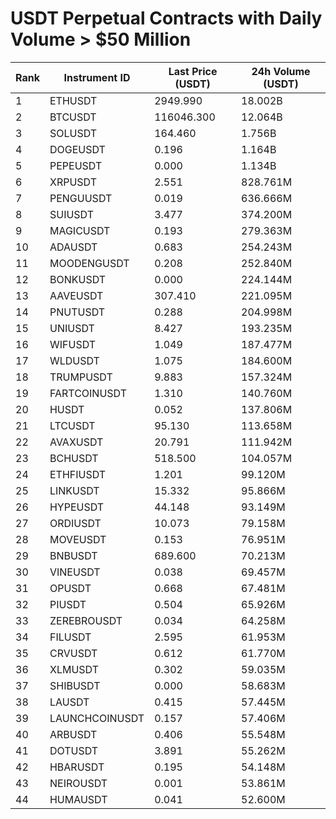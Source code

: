 # USDT Perpetual Contracts with Daily Volume > $50 Million

| Rank | Instrument ID | Last Price (USDT) | 24h Volume (USDT) |
|------|---------------|-------------------|-------------------|
| 1 | ETHUSDT | 2949.990 | 18.002B |
| 2 | BTCUSDT | 116046.300 | 12.064B |
| 3 | SOLUSDT | 164.460 | 1.756B |
| 4 | DOGEUSDT | 0.196 | 1.164B |
| 5 | PEPEUSDT | 0.000 | 1.134B |
| 6 | XRPUSDT | 2.551 | 828.761M |
| 7 | PENGUUSDT | 0.019 | 636.666M |
| 8 | SUIUSDT | 3.477 | 374.200M |
| 9 | MAGICUSDT | 0.193 | 279.363M |
| 10 | ADAUSDT | 0.683 | 254.243M |
| 11 | MOODENGUSDT | 0.208 | 252.840M |
| 12 | BONKUSDT | 0.000 | 224.144M |
| 13 | AAVEUSDT | 307.410 | 221.095M |
| 14 | PNUTUSDT | 0.288 | 204.998M |
| 15 | UNIUSDT | 8.427 | 193.235M |
| 16 | WIFUSDT | 1.049 | 187.477M |
| 17 | WLDUSDT | 1.075 | 184.600M |
| 18 | TRUMPUSDT | 9.883 | 157.324M |
| 19 | FARTCOINUSDT | 1.310 | 140.760M |
| 20 | HUSDT | 0.052 | 137.806M |
| 21 | LTCUSDT | 95.130 | 113.658M |
| 22 | AVAXUSDT | 20.791 | 111.942M |
| 23 | BCHUSDT | 518.500 | 104.057M |
| 24 | ETHFIUSDT | 1.201 | 99.120M |
| 25 | LINKUSDT | 15.332 | 95.866M |
| 26 | HYPEUSDT | 44.148 | 93.149M |
| 27 | ORDIUSDT | 10.073 | 79.158M |
| 28 | MOVEUSDT | 0.153 | 76.951M |
| 29 | BNBUSDT | 689.600 | 70.213M |
| 30 | VINEUSDT | 0.038 | 69.457M |
| 31 | OPUSDT | 0.668 | 67.481M |
| 32 | PIUSDT | 0.504 | 65.926M |
| 33 | ZEREBROUSDT | 0.034 | 64.258M |
| 34 | FILUSDT | 2.595 | 61.953M |
| 35 | CRVUSDT | 0.612 | 61.770M |
| 36 | XLMUSDT | 0.302 | 59.035M |
| 37 | SHIBUSDT | 0.000 | 58.683M |
| 38 | LAUSDT | 0.415 | 57.445M |
| 39 | LAUNCHCOINUSDT | 0.157 | 57.406M |
| 40 | ARBUSDT | 0.406 | 55.548M |
| 41 | DOTUSDT | 3.891 | 55.262M |
| 42 | HBARUSDT | 0.195 | 54.148M |
| 43 | NEIROUSDT | 0.001 | 53.861M |
| 44 | HUMAUSDT | 0.041 | 52.600M |
